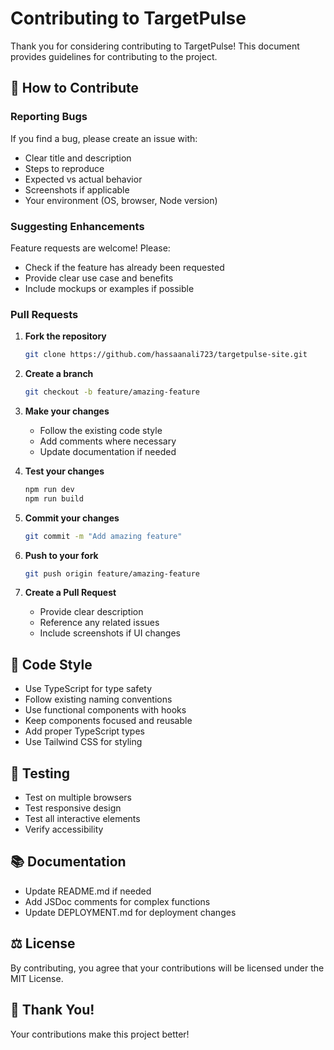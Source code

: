 # Contributing to TargetPulse

Thank you for considering contributing to TargetPulse! This document provides guidelines for contributing to the project.

## 🤝 How to Contribute

### Reporting Bugs

If you find a bug, please create an issue with:
- Clear title and description
- Steps to reproduce
- Expected vs actual behavior
- Screenshots if applicable
- Your environment (OS, browser, Node version)

### Suggesting Enhancements

Feature requests are welcome! Please:
- Check if the feature has already been requested
- Provide clear use case and benefits
- Include mockups or examples if possible

### Pull Requests

1. **Fork the repository**
   ```bash
   git clone https://github.com/hassaanali723/targetpulse-site.git
   ```

2. **Create a branch**
   ```bash
   git checkout -b feature/amazing-feature
   ```

3. **Make your changes**
   - Follow the existing code style
   - Add comments where necessary
   - Update documentation if needed

4. **Test your changes**
   ```bash
   npm run dev
   npm run build
   ```

5. **Commit your changes**
   ```bash
   git commit -m "Add amazing feature"
   ```

6. **Push to your fork**
   ```bash
   git push origin feature/amazing-feature
   ```

7. **Create a Pull Request**
   - Provide clear description
   - Reference any related issues
   - Include screenshots if UI changes

## 📝 Code Style

- Use TypeScript for type safety
- Follow existing naming conventions
- Use functional components with hooks
- Keep components focused and reusable
- Add proper TypeScript types
- Use Tailwind CSS for styling

## 🧪 Testing

- Test on multiple browsers
- Test responsive design
- Test all interactive elements
- Verify accessibility

## 📚 Documentation

- Update README.md if needed
- Add JSDoc comments for complex functions
- Update DEPLOYMENT.md for deployment changes

## ⚖️ License

By contributing, you agree that your contributions will be licensed under the MIT License.

## 🙏 Thank You!

Your contributions make this project better!

